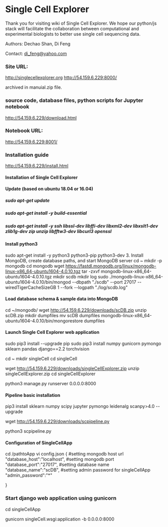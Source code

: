 # Single Cell Explorer 
Thank you for visiting wiki of Single Cell Explorer. We hope our python/js stack will facilitate the collaboration between computational and experimental biologists to better use single cell sequencing data. 

Authors: Dechao Shan, Di Feng

Contact: di_feng@yahoo.com

### Site URL: 
http://singlecellexplorer.org
http://54.159.6.229:8000/

archived in manuial.zip file.

### source code, database files, python scripts for Jupyter notebook
http://54.159.6.229/download.html

### Notebook URL: 
http://54.159.6.229:8001/

### Installation guide 
http://54.159.6.229/install.html

#### Installation of Single Cell Explorer
#### Update (based on ubuntu 18.04 or 16.04)

##### sudo apt-get update
##### sudo apt-get install -y build-essential
##### sudo apt-get install -y ssh libssl-dev libffi-dev libxml2-dev libxslt1-dev zlib1g-dev zip unzip libfftw3-dev libcurl3 openssl

#### Install python3
sudo apt-get install -y python3 python3-pip python3-dev
3. Install MongoDB, create database paths, and start MongoDB server
cd ~
mkdir -p mongodb
cd mongodb
wget https://fastdl.mongodb.org/linux/mongodb-linux-x86_64-ubuntu1604-4.0.10.tgz
tar -zxvf mongodb-linux-x86_64-ubuntu1604-4.0.10.tgz
mkdir scdb
mkdir log
sudo ./mongodb-linux-x86_64-ubuntu1604-4.0.10/bin/mongod --dbpath "./scdb" --port 27017 --wiredTigerCacheSizeGB 1 --fork --logpath "./log/scdb.log"

#### Load database schema & sample data into MongoDB
cd ~/mongodb/
wget http://54.159.6.229/downloads/scDB.zip
unzip scDB.zip
mkdir dumpfiles
mv scDB dumpfiles
mongodb-linux-x86_64-ubuntu1604-4.0.10/bin/mongorestore dumpfiles

#### Launch Single Cell Explorer web application

sudo pip3 install --upgrade pip
sudo pip3 install numpy gunicorn pymongo sklearn pandas django==2.2 torchvision 

cd ~
mkdir singleCell
cd singleCell

wget http://54.159.6.229/downloads/singleCellExplorer.zip
unzip singleCellExplorer.zip
cd singleCellExplorer

python3 manage.py runserver 0.0.0.0:8000
    
#### Pipeline basic installation

pip3 install sklearn numpy scipy jupyter pymongo leidenalg scanpy>4.0 --upgrade

wget http://54.159.6.229/downloads/scpipeline.py

python3 scpipeline.py

#### Configuration of SingleCellApp

cd /pathtoApp
vi config.json
{ 
  #setting mongodb host url
  "database_host":"localhost",
  #setting mongodb port
  "database_port":"27017",
  #setting database name
  "database_name":"scDB",
  #setting admin password for singleCellApp
  "admin_password":"*"

}




### Start django web application using gunicorn

cd singleCellApp

gunicorn singleCell.wsgi:application -b 0.0.0.0:8000

